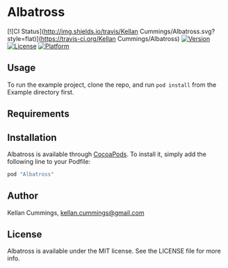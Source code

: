 # Albatross

[![CI Status](http://img.shields.io/travis/Kellan Cummings/Albatross.svg?style=flat)](https://travis-ci.org/Kellan Cummings/Albatross)
[![Version](https://img.shields.io/cocoapods/v/Albatross.svg?style=flat)](http://cocoapods.org/pods/Albatross)
[![License](https://img.shields.io/cocoapods/l/Albatross.svg?style=flat)](http://cocoapods.org/pods/Albatross)
[![Platform](https://img.shields.io/cocoapods/p/Albatross.svg?style=flat)](http://cocoapods.org/pods/Albatross)

## Usage

To run the example project, clone the repo, and run `pod install` from the Example directory first.

## Requirements

## Installation

Albatross is available through [CocoaPods](http://cocoapods.org). To install
it, simply add the following line to your Podfile:

```ruby
pod "Albatross"
```

## Author

Kellan Cummings, kellan.cummings@gmail.com

## License

Albatross is available under the MIT license. See the LICENSE file for more info.
